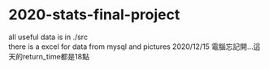 # 2020-stats-final-project
all useful data is in ./src<br>
there is a excel for data from mysql and pictures
2020/12/15 電腦忘記開...這天的return_time都是18點

